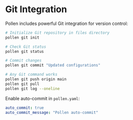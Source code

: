 # Git Integration

Pollen includes powerful Git integration for version control:

```bash
# Initialize Git repository in files directory
pollen git init

# Check Git status
pollen git status

# Commit changes
pollen git commit "Updated configurations"

# Any Git command works
pollen git push origin main
pollen git pull
pollen git log --oneline
```

Enable auto-commit in `pollen.yaml`:

```yaml
auto_commit: true
auto_commit_message: "Pollen auto-commit"
```
